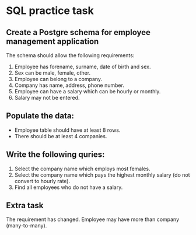 # SQL practice task

## Create a Postgre schema for employee management application

The schema should allow the following requirements:

1. Employee has forename, surname, date of birth and sex.
2. Sex can be male, female, other.
3. Employee can belong to a company.
4. Company has name, address, phone number.
4. Employee can have a salary which can be hourly or monthly.
5. Salary may not be entered.

## Populate the data:
- Employee table should have at least 8 rows.
- There should be at least 4 companies.

## Write the following quries:

1. Select the company name which employs most females.
2. Select the company name which pays the highest monthly salary (do not convert to hourly rate).
3. Find all employees who do not have a salary.

## Extra task

The requirement has changed. Employee may have more than company (many-to-many).




